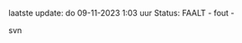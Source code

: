 laatste update: 
do 09-11-2023  1:03   uur 
Status: FAALT - fout - 
<div class="service R">svn</div>
